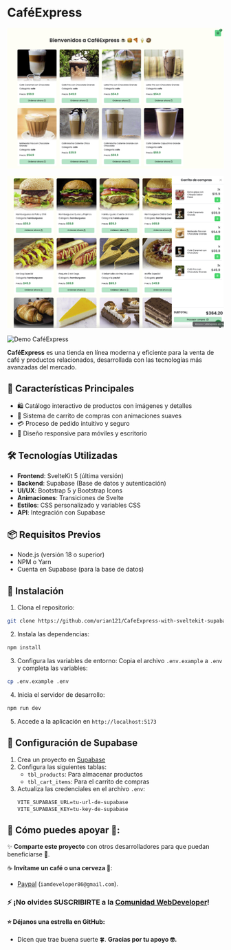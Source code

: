 # CaféExpress

![CaféExpress](https://raw.githubusercontent.com/urian121/imagenes-proyectos-github/refs/heads/master/CafeExpress-with-sveltekit-supabase-list-products.png)

![CaféExpress](https://raw.githubusercontent.com/urian121/imagenes-proyectos-github/refs/heads/master/CafeExpress-with-sveltekit-supabase-cart-shopping.png)

![Demo CaféExpress](https://raw.githubusercontent.com/urian121/imagenes-proyectos-github/refs/heads/master/cafeExpress-with-sveltekit-supabase.gif)

**CaféExpress** es una tienda en línea moderna y eficiente para la venta de café y productos relacionados, desarrollada con las tecnologías más avanzadas del mercado.

## 🚀 Características Principales

- 🛍️ Catálogo interactivo de productos con imágenes y detalles
- 🛒 Sistema de carrito de compras con animaciones suaves
- 💳 Proceso de pedido intuitivo y seguro
- 📱 Diseño responsive para móviles y escritorio

## 🛠️ Tecnologías Utilizadas

- **Frontend**: SvelteKit 5 (última versión)
- **Backend**: Supabase (Base de datos y autenticación)
- **UI/UX**: Bootstrap 5 y Bootstrap Icons
- **Animaciones**: Transiciones de Svelte
- **Estilos**: CSS personalizado y variables CSS
- **API**: Integración con Supabase

## 📦 Requisitos Previos

- Node.js (versión 18 o superior)
- NPM o Yarn
- Cuenta en Supabase (para la base de datos)

## 🚀 Instalación

1. Clona el repositorio:
```bash
git clone https://github.com/urian121/CafeExpress-with-sveltekit-supabase.git
```

2. Instala las dependencias:
```bash
npm install
```

3. Configura las variables de entorno:
Copia el archivo `.env.example` a `.env` y completa las variables:
```bash
cp .env.example .env
```

4. Inicia el servidor de desarrollo:
```bash
npm run dev
```

5. Accede a la aplicación en `http://localhost:5173`

## 📝 Configuración de Supabase

1. Crea un proyecto en [Supabase](https://supabase.com)
2. Configura las siguientes tablas:
   - `tbl_products`: Para almacenar productos
   - `tbl_cart_items`: Para el carrito de compras
3. Actualiza las credenciales en el archivo `.env`:
   ```
   VITE_SUPABASE_URL=tu-url-de-supabase
   VITE_SUPABASE_KEY=tu-key-de-supabase
   ```


## 🙌 Cómo puedes apoyar 📢:

✨ **Comparte este proyecto** con otros desarrolladores para que puedan beneficiarse 📢.

☕ **Invítame un café o una cerveza 🍺**:
   - [Paypal](https://www.paypal.me/iamdeveloper86) (`iamdeveloper86@gmail.com`).

### ⚡ ¡No olvides SUSCRIBIRTE a la [Comunidad WebDeveloper](https://www.youtube.com/WebDeveloperUrianViera?sub_confirmation=1)!


#### ⭐ **Déjanos una estrella en GitHub**:
   - Dicen que trae buena suerte 🍀.
**Gracias por tu apoyo 🤓.**
